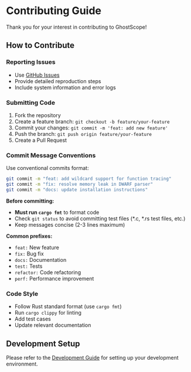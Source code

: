 # Contributing Guide

Thank you for your interest in contributing to GhostScope!

## How to Contribute

### Reporting Issues
- Use [GitHub Issues](https://github.com/swananan/ghostscope/issues)
- Provide detailed reproduction steps
- Include system information and error logs

### Submitting Code
1. Fork the repository
2. Create a feature branch: `git checkout -b feature/your-feature`
3. Commit your changes: `git commit -m 'feat: add new feature'`
4. Push the branch: `git push origin feature/your-feature`
5. Create a Pull Request

### Commit Message Conventions

Use conventional commits format:

```bash
git commit -m "feat: add wildcard support for function tracing"
git commit -m "fix: resolve memory leak in DWARF parser"
git commit -m "docs: update installation instructions"
```

**Before committing:**
- **Must run `cargo fmt`** to format code
- Check `git status` to avoid committing test files (*.c, *.rs test files, etc.)
- Keep messages concise (2-3 lines maximum)

**Common prefixes:**
- `feat:` New feature
- `fix:` Bug fix
- `docs:` Documentation
- `test:` Tests
- `refactor:` Code refactoring
- `perf:` Performance improvement

### Code Style
- Follow Rust standard format (use `cargo fmt`)
- Run `cargo clippy` for linting
- Add test cases
- Update relevant documentation

## Development Setup

Please refer to the [Development Guide](development.md) for setting up your development environment.
